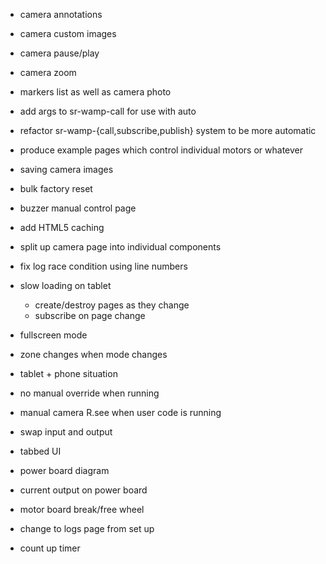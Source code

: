 - camera annotations
- camera custom images
- camera pause/play
- camera zoom

- markers list as well as camera photo

- add args to sr-wamp-call for use with auto
- refactor sr-wamp-{call,subscribe,publish} system to be more automatic

- produce example pages which control individual motors or whatever

- saving camera images
- bulk factory reset
- buzzer manual control page
- add HTML5 caching
- split up camera page into individual components

- fix log race condition using line numbers
- slow loading on tablet
  - create/destroy pages as they change
  - subscribe on page change
- fullscreen mode
- zone changes when mode changes
- tablet + phone situation

- no manual override when running
- manual camera R.see when user code is running
- swap input and output
- tabbed UI
- power board diagram
- current output on power board
- motor board break/free wheel
- change to logs page from set up
- count up timer

